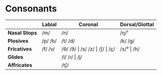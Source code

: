 # Consonants
|                 | **Labial**    | **Coronal**                      | **Dorsal/Glottal** |
| --------------- | ------------- | -------------------------------- | -----------------  |
| **Nasal Stops** | /m/           | /n/                              | /ŋ/¹               |
| **Plosives**    | /p/ /b/       | /t/ /d/                          | /k/ /g/            |
| **Fricatives**  | /f/ /v/       | /θ/ /ð/ \| /s/ /z/ \| /ʃ/ \| /ç/ | /x/² \| /h/        |
| **Glides**      |               | /l/ /ɾ/ \| /j/                   |                    |
| **Affricates**  |               | /tʃ/                             |                    |
